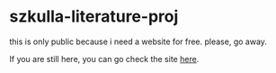 # szkulla-literature-proj
this is only public because i need a website for free.
please, go away.

If you are still here, you can go check the site [here](penzboti.github.io/szkulla-literaure-proj).

